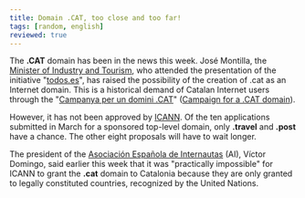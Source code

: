 ```yaml
---
title: Domain .CAT, too close and too far!
tags: [random, english]
reviewed: true
---
```

The **.CAT** domain has been in the news this week. José Montilla, the [Minister of Industry and Tourism](http://www.min.es/), who attended the presentation of the initiative "[todos.es](http://www.todos.es)", has raised the possibility of the creation of .cat as an Internet domain. This is a historical demand of Catalan Internet users through the "[Campanya per un domini .CAT](http://www.puntcat.org)" ([Campaign for a .CAT domain](http://www.puntcat.org/default.asp?idioma=I)).  
  
However, it has not been approved by [ICANN](http://www.icann.org). Of the ten applications submitted in March for a sponsored top-level domain, only **.travel** and **.post** have a chance. The other eight proposals will have to wait longer.  
  
The president of the [Asociación Española de Internautas](http://www.internautas.org/) (AI), Víctor Domingo, said earlier this week that it was "practically impossible" for ICANN to grant the **.cat** domain to Catalonia because they are only granted to legally constituted countries, recognized by the United Nations.

